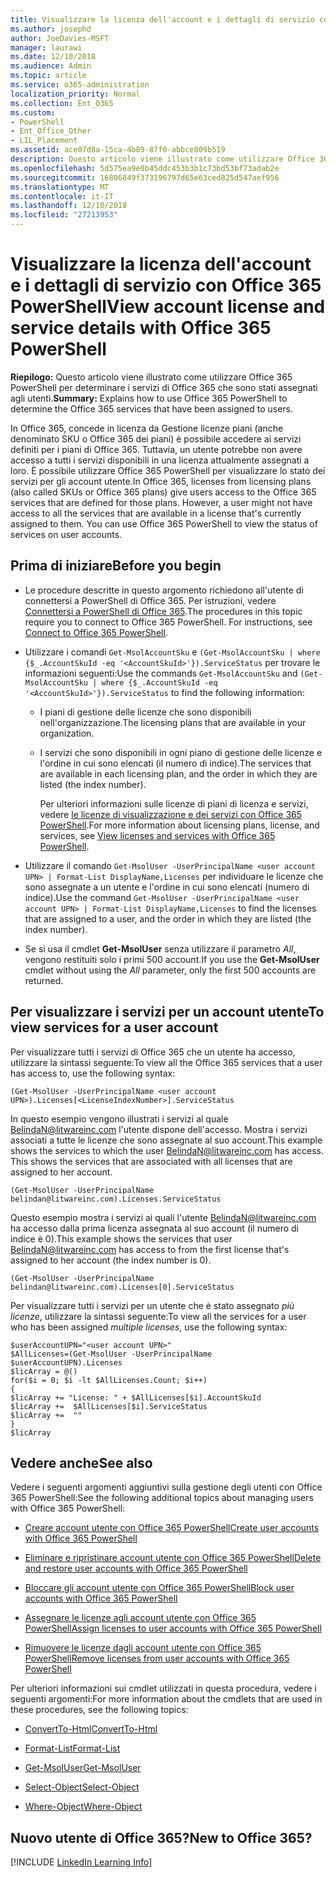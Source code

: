 ```yaml
---
title: Visualizzare la licenza dell'account e i dettagli di servizio con Office 365 PowerShell
ms.author: josephd
author: JoeDavies-MSFT
manager: laurawi
ms.date: 12/10/2018
ms.audience: Admin
ms.topic: article
ms.service: o365-administration
localization_priority: Normal
ms.collection: Ent_O365
ms.custom:
- PowerShell
- Ent_Office_Other
- LIL_Placement
ms.assetid: ace07d8a-15ca-4b89-87f0-abbce809b519
description: Questo articolo viene illustrato come utilizzare Office 365 PowerShell per determinare i servizi di Office 365 che sono stati assegnati agli utenti.
ms.openlocfilehash: 5d575ea9e0b45ddc453b3b1c73bd53bf73adab2e
ms.sourcegitcommit: 16806849f373196797d65e63ced825d547aef956
ms.translationtype: MT
ms.contentlocale: it-IT
ms.lasthandoff: 12/10/2018
ms.locfileid: "27213953"
---
```

# <a name="view-account-license-and-service-details-with-office-365-powershell"></a><span data-ttu-id="88a41-103">Visualizzare la licenza dell'account e i dettagli di servizio con Office 365 PowerShell</span><span class="sxs-lookup"><span data-stu-id="88a41-103">View account license and service details with Office 365 PowerShell</span></span>

<span data-ttu-id="88a41-104">**Riepilogo:** Questo articolo viene illustrato come utilizzare Office 365 PowerShell per determinare i servizi di Office 365 che sono stati assegnati agli utenti.</span><span class="sxs-lookup"><span data-stu-id="88a41-104">**Summary:** Explains how to use Office 365 PowerShell to determine the Office 365 services that have been assigned to users.</span></span>
  
<span data-ttu-id="88a41-p101">In Office 365, concede in licenza da Gestione licenze piani (anche denominato SKU o Office 365 dei piani) è possibile accedere ai servizi definiti per i piani di Office 365. Tuttavia, un utente potrebbe non avere accesso a tutti i servizi disponibili in una licenza attualmente assegnati a loro. È possibile utilizzare Office 365 PowerShell per visualizzare lo stato dei servizi per gli account utente.</span><span class="sxs-lookup"><span data-stu-id="88a41-p101">In Office 365, licenses from licensing plans (also called SKUs or Office 365 plans) give users access to the Office 365 services that are defined for those plans. However, a user might not have access to all the services that are available in a license that's currently assigned to them. You can use Office 365 PowerShell to view the status of services on user accounts.</span></span> 

## <a name="before-you-begin"></a><span data-ttu-id="88a41-108">Prima di iniziare</span><span class="sxs-lookup"><span data-stu-id="88a41-108">Before you begin</span></span>

- <span data-ttu-id="88a41-p102">Le procedure descritte in questo argomento richiedono all'utente di connettersi a PowerShell di Office 365. Per istruzioni, vedere [Connettersi a PowerShell di Office 365](connect-to-office-365-powershell.md).</span><span class="sxs-lookup"><span data-stu-id="88a41-p102">The procedures in this topic require you to connect to Office 365 PowerShell. For instructions, see [Connect to Office 365 PowerShell](connect-to-office-365-powershell.md).</span></span>
    
- <span data-ttu-id="88a41-111">Utilizzare i comandi `Get-MsolAccountSku` e `(Get-MsolAccountSku | where {$_.AccountSkuId -eq '<AccountSkuId>'}).ServiceStatus` per trovare le informazioni seguenti:</span><span class="sxs-lookup"><span data-stu-id="88a41-111">Use the commands  `Get-MsolAccountSku` and `(Get-MsolAccountSku | where {$_.AccountSkuId -eq '<AccountSkuId>'}).ServiceStatus` to find the following information:</span></span>
    
  - <span data-ttu-id="88a41-112">I piani di gestione delle licenze che sono disponibili nell'organizzazione.</span><span class="sxs-lookup"><span data-stu-id="88a41-112">The licensing plans that are available in your organization.</span></span>
    
  - <span data-ttu-id="88a41-113">I servizi che sono disponibili in ogni piano di gestione delle licenze e l'ordine in cui sono elencati (il numero di indice).</span><span class="sxs-lookup"><span data-stu-id="88a41-113">The services that are available in each licensing plan, and the order in which they are listed (the index number).</span></span>
    
     <span data-ttu-id="88a41-114">Per ulteriori informazioni sulle licenze di piani di licenza e servizi, vedere [le licenze di visualizzazione e dei servizi con Office 365 PowerShell](view-licenses-and-services-with-office-365-powershell.md).</span><span class="sxs-lookup"><span data-stu-id="88a41-114">For more information about licensing plans, license, and services, see [View licenses and services with Office 365 PowerShell](view-licenses-and-services-with-office-365-powershell.md).</span></span>
    
- <span data-ttu-id="88a41-115">Utilizzare il comando `Get-MsolUser -UserPrincipalName <user account UPN> | Format-List DisplayName,Licenses` per individuare le licenze che sono assegnate a un utente e l'ordine in cui sono elencati (numero di indice).</span><span class="sxs-lookup"><span data-stu-id="88a41-115">Use the command  `Get-MsolUser -UserPrincipalName <user account UPN> | Format-List DisplayName,Licenses` to find the licenses that are assigned to a user, and the order in which they are listed (the index number).</span></span>
    
- <span data-ttu-id="88a41-116">Se si usa il cmdlet **Get-MsolUser** senza utilizzare il parametro _All_, vengono restituiti solo i primi 500 account.</span><span class="sxs-lookup"><span data-stu-id="88a41-116">If you use the **Get-MsolUser** cmdlet without using the _All_ parameter, only the first 500 accounts are returned.</span></span>
    

## <a name="to-view-services-for-a-user-account"></a><span data-ttu-id="88a41-117">Per visualizzare i servizi per un account utente</span><span class="sxs-lookup"><span data-stu-id="88a41-117">To view services for a user account</span></span>

<span data-ttu-id="88a41-118">Per visualizzare tutti i servizi di Office 365 che un utente ha accesso, utilizzare la sintassi seguente:</span><span class="sxs-lookup"><span data-stu-id="88a41-118">To view all the Office 365 services that a user has access to, use the following syntax:</span></span>
  
```
(Get-MsolUser -UserPrincipalName <user account UPN>).Licenses[<LicenseIndexNumber>].ServiceStatus
```

<span data-ttu-id="88a41-p103">In questo esempio vengono illustrati i servizi al quale BelindaN@litwareinc.com l'utente dispone dell'accesso. Mostra i servizi associati a tutte le licenze che sono assegnate al suo account.</span><span class="sxs-lookup"><span data-stu-id="88a41-p103">This example shows the services to which the user BelindaN@litwareinc.com has access. This shows the services that are associated with all licenses that are assigned to her account.</span></span>
  
```
(Get-MsolUser -UserPrincipalName belindan@litwareinc.com).Licenses.ServiceStatus
```

<span data-ttu-id="88a41-121">Questo esempio mostra i servizi ai quali l'utente BelindaN@litwareinc.com ha accesso dalla prima licenza assegnata al suo account (il numero di indice è 0).</span><span class="sxs-lookup"><span data-stu-id="88a41-121">This example shows the services that user BelindaN@litwareinc.com has access to from the first license that's assigned to her account (the index number is 0).</span></span>
  
```
(Get-MsolUser -UserPrincipalName belindan@litwareinc.com).Licenses[0].ServiceStatus
```

<span data-ttu-id="88a41-122">Per visualizzare tutti i servizi per un utente che è stato assegnato *più licenze*, utilizzare la sintassi seguente:</span><span class="sxs-lookup"><span data-stu-id="88a41-122">To view all the services for a user who has been assigned *multiple licenses*, use the following syntax:</span></span>

```
$userAccountUPN="<user account UPN>"
$AllLicenses=(Get-MsolUser -UserPrincipalName $userAccountUPN).Licenses
$licArray = @()
for($i = 0; $i -lt $AllLicenses.Count; $i++)
{
$licArray += "License: " + $AllLicenses[$i].AccountSkuId
$licArray +=  $AllLicenses[$i].ServiceStatus
$licArray +=  ""
}
$licArray
```

  
## <a name="see-also"></a><span data-ttu-id="88a41-123">Vedere anche</span><span class="sxs-lookup"><span data-stu-id="88a41-123">See also</span></span>

<span data-ttu-id="88a41-124">Vedere i seguenti argomenti aggiuntivi sulla gestione degli utenti con Office 365 PowerShell:</span><span class="sxs-lookup"><span data-stu-id="88a41-124">See the following additional topics about managing users with Office 365 PowerShell:</span></span>
  
- [<span data-ttu-id="88a41-125">Creare account utente con Office 365 PowerShell</span><span class="sxs-lookup"><span data-stu-id="88a41-125">Create user accounts with Office 365 PowerShell</span></span>](create-user-accounts-with-office-365-powershell.md)
    
- [<span data-ttu-id="88a41-126">Eliminare e ripristinare account utente con Office 365 PowerShell</span><span class="sxs-lookup"><span data-stu-id="88a41-126">Delete and restore user accounts with Office 365 PowerShell</span></span>](delete-and-restore-user-accounts-with-office-365-powershell.md)
    
- [<span data-ttu-id="88a41-127">Bloccare gli account utente con Office 365 PowerShell</span><span class="sxs-lookup"><span data-stu-id="88a41-127">Block user accounts with Office 365 PowerShell</span></span>](block-user-accounts-with-office-365-powershell.md)
    
- [<span data-ttu-id="88a41-128">Assegnare le licenze agli account utente con Office 365 PowerShell</span><span class="sxs-lookup"><span data-stu-id="88a41-128">Assign licenses to user accounts with Office 365 PowerShell</span></span>](assign-licenses-to-user-accounts-with-office-365-powershell.md)
    
- [<span data-ttu-id="88a41-129">Rimuovere le licenze dagli account utente con Office 365 PowerShell</span><span class="sxs-lookup"><span data-stu-id="88a41-129">Remove licenses from user accounts with Office 365 PowerShell</span></span>](remove-licenses-from-user-accounts-with-office-365-powershell.md)
    
<span data-ttu-id="88a41-130">Per ulteriori informazioni sui cmdlet utilizzati in questa procedura, vedere i seguenti argomenti:</span><span class="sxs-lookup"><span data-stu-id="88a41-130">For more information about the cmdlets that are used in these procedures, see the following topics:</span></span>
  
- [<span data-ttu-id="88a41-131">ConvertTo-Html</span><span class="sxs-lookup"><span data-stu-id="88a41-131">ConvertTo-Html</span></span>](https://go.microsoft.com/fwlink/p/?LinkId=113290)
    
- [<span data-ttu-id="88a41-132">Format-List</span><span class="sxs-lookup"><span data-stu-id="88a41-132">Format-List</span></span>](https://go.microsoft.com/fwlink/p/?LinkId=113302)
    
- [<span data-ttu-id="88a41-133">Get-MsolUser</span><span class="sxs-lookup"><span data-stu-id="88a41-133">Get-MsolUser</span></span>](https://go.microsoft.com/fwlink/p/?LinkId=691543)
    
- [<span data-ttu-id="88a41-134">Select-Object</span><span class="sxs-lookup"><span data-stu-id="88a41-134">Select-Object</span></span>](https://go.microsoft.com/fwlink/p/?LinkId=113387)
    
- [<span data-ttu-id="88a41-135">Where-Object</span><span class="sxs-lookup"><span data-stu-id="88a41-135">Where-Object</span></span>](https://go.microsoft.com/fwlink/p/?LinkId=113423)
    

  
## <a name="new-to-office-365"></a><span data-ttu-id="88a41-136">Nuovo utente di Office 365?</span><span class="sxs-lookup"><span data-stu-id="88a41-136">New to Office 365?</span></span>


[!INCLUDE [LinkedIn Learning Info](../common/office/linkedin-learning-info.md)]